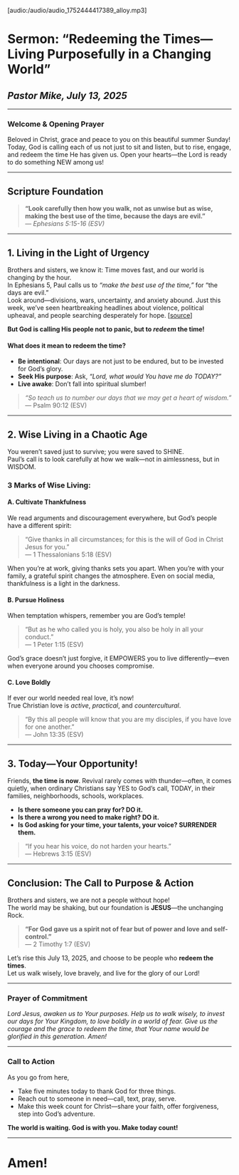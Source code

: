 [audio:/audio/audio_1752444417389_alloy.mp3]

# **Sermon: “Redeeming the Times—Living Purposefully in a Changing World”**

## _Pastor Mike, July 13, 2025_

---

### **Welcome & Opening Prayer**

Beloved in Christ, grace and peace to you on this beautiful summer Sunday!  
Today, God is calling each of us not just to sit and listen, but to rise, engage, and redeem the time He has given us. Open your hearts—the Lord is ready to do something NEW among us!

---

## **Scripture Foundation**

> **“Look carefully then how you walk, not as unwise but as wise, making the best use of the time, because the days are evil.”**  
> — _Ephesians 5:15-16 (ESV)_

---

## **1. Living in the Light of Urgency**

Brothers and sisters, we know it: Time moves fast, and our world is changing by the hour.  
In Ephesians 5, Paul calls us to _“make the best use of the time,”_ for “the days are evil.”  
Look around—divisions, wars, uncertainty, and anxiety abound. Just this week, we’ve seen heartbreaking headlines about violence, political upheaval, and people searching desperately for hope. [[source](https://www.nytimes.com/section/world)]

**But God is calling His people not to panic, but to _redeem_ the time!**

#### **What does it mean to redeem the time?**

- **Be intentional**: Our days are not just to be endured, but to be invested for God’s glory.
- **Seek His purpose**: Ask, _“Lord, what would You have me do TODAY?”_
- **Live awake**: Don’t fall into spiritual slumber!

> _“So teach us to number our days that we may get a heart of wisdom.”_  
> — Psalm 90:12 (ESV)

---

## **2. Wise Living in a Chaotic Age**

You weren’t saved just to survive; you were saved to SHINE.  
Paul’s call is to look carefully at how we walk—not in aimlessness, but in WISDOM.

### **3 Marks of Wise Living:**

#### **A. Cultivate Thankfulness**

We read arguments and discouragement everywhere, but God’s people have a different spirit:

> “Give thanks in all circumstances; for this is the will of God in Christ Jesus for you.”  
> — 1 Thessalonians 5:18 (ESV)

When you’re at work, giving thanks sets you apart. When you’re with your family, a grateful spirit changes the atmosphere. Even on social media, thankfulness is a light in the darkness.

#### **B. Pursue Holiness**

When temptation whispers, remember you are God’s temple!

> “But as he who called you is holy, you also be holy in all your conduct.”  
> — 1 Peter 1:15 (ESV)

God’s grace doesn’t just forgive, it EMPOWERS you to live differently—even when everyone around you chooses compromise.

#### **C. Love Boldly**

If ever our world needed real love, it’s now!  
True Christian love is _active_, _practical_, and _countercultural_.

> “By this all people will know that you are my disciples, if you have love for one another.”  
> — John 13:35 (ESV)

---

## **3. Today—Your Opportunity!**

Friends, **the time is now**. Revival rarely comes with thunder—often, it comes quietly, when ordinary Christians say YES to God’s call, TODAY, in their families, neighborhoods, schools, workplaces.

- **Is there someone you can pray for? DO it.**
- **Is there a wrong you need to make right? DO it.**
- **Is God asking for your time, your talents, your voice? SURRENDER them.**

> “If you hear his voice, do not harden your hearts.”  
> — Hebrews 3:15 (ESV)

---

## **Conclusion: The Call to Purpose & Action**

Brothers and sisters, we are not a people without hope!  
The world may be shaking, but our foundation is **JESUS**—the unchanging Rock.

> **“For God gave us a spirit not of fear but of power and love and self-control.”**  
> — 2 Timothy 1:7 (ESV)

Let’s rise this July 13, 2025, and choose to be people who **redeem the times**.  
Let us walk wisely, love bravely, and live for the glory of our Lord!

---

### **Prayer of Commitment**

_Lord Jesus, awaken us to Your purposes. Help us to walk wisely, to invest our days for Your Kingdom, to love boldly in a world of fear. Give us the courage and the grace to redeem the time, that Your name would be glorified in this generation. Amen!_

---

### **Call to Action**

As you go from here,

- Take five minutes today to thank God for three things.
- Reach out to someone in need—call, text, pray, serve.
- Make this week count for Christ—share your faith, offer forgiveness, step into God’s adventure.

**The world is waiting. God is with you. Make today count!**

---

# **Amen!**
